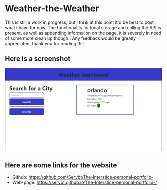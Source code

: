 # Weather-the-Weather

This is still a work in progress, but I think at this point it'd be best to post what I have for now. The functionality for local storage and calling the API is present, as well as appending information on the page, it is severely in need of some more clean up though.. Any feedback would be greatly appreciated, thank you for reading this.

## Here is a screenshot 

![the website](./Assets/images/Capture.PNG)


## Here are some links for the website

* Github: https://github.com/Servbt/The-Interstice-personal-portfolio-
* Web-page: https://servbt.github.io/The-Interstice-personal-portfolio-/

